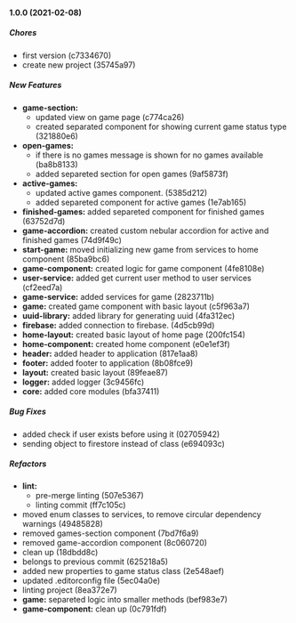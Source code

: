 #### 1.0.0 (2021-02-08)

##### Chores

*  first version (c7334670)
*  create new project (35745a97)

##### New Features

* **game-section:**
  *  updated view on game page (c774ca26)
  *  created separated component for showing current game status type (321880e6)
* **open-games:**
  *  if there is no games message is shown for no games available (ba8b8133)
  *  added separeted section for open games (9af5873f)
* **active-games:**
  *  updated active games component. (5385d212)
  *  added separeted component for active games (1e7ab165)
* **finished-games:**  added separeted component for finished games (63752d7d)
* **game-accordion:**  created custom nebular accordion for active and finished games (74d9f49c)
* **start-game:**  moved initializing new game from services to home component (85ba9bc6)
* **game-component:**  created logic for game component (4fe8108e)
* **user-service:**  added get current user method to user services (cf2eed7a)
* **game-service:**  added services for game (2823711b)
* **game:**  created game component with basic layout (c5f963a7)
* **uuid-library:**  added library for generating uuid (4fa312ec)
* **firebase:**  added connection to firebase. (4d5cb99d)
* **home-layout:**  created basic layout of home page (200fc154)
* **home-component:**  created home component (e0e1ef3f)
* **header:**  added header to application (817e1aa8)
* **footer:**  added footer to application (8b08fce9)
* **layout:**  created basic layout (89feae87)
* **logger:**  added logger (3c9456fc)
* **core:**  added core modules (bfa37411)

##### Bug Fixes

*  added check if user exists before using it (02705942)
*  sending object to firestore instead of class (e694093c)

##### Refactors

* **lint:**
  *  pre-merge linting (507e5367)
  *  linting commit (ff7c105c)
*  moved enum classes to services, to remove circular dependency warnings (49485828)
*  removed games-section component (7bd7f6a9)
*  removed game-accordion component (8c060720)
*  clean up (18dbdd8c)
*  belongs to previous commit (625218a5)
*  added new properties to game status class (2e548aef)
*  updated .editorconfig file (5ec04a0e)
*  linting project (8ea372e7)
* **game:**  separeted logic into smaller methods (bef983e7)
* **game-component:**  clean up (0c791fdf)

